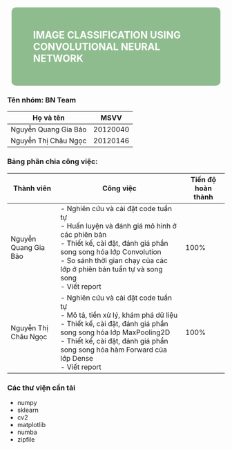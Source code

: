 # <div style="padding: 50px;color:white;margin:10;font-size:80%;text-align:left;display:fill;border-radius:10px;background-color:#FFFFFF;overflow:hidden;background-color:#8fbc8f"><b><span style='color:#FFFFFF'></span></b> <b>IMAGE CLASSIFICATION USING CONVOLUTIONAL NEURAL NETWORK</b></div>

### **Tên nhóm: BN Team**
|Họ và tên|MSVV|
|---|---|
|Nguyễn Quang Gia Bảo|20120040|
|Nguyễn Thị Châu Ngọc|20120146|

### **Bảng phân chia công việc:**
|Thành viên|Công việc|Tiến độ hoàn thành|
|---|---|---|
|Nguyễn Quang Gia Bảo|- Nghiên cứu và cài đặt code tuần tự<br>- Huấn luyện và đánh giá mô hình ở các phiên bản<br> - Thiết kế, cài đặt, đánh giá phần song song hóa lớp Convolution <br>- So sánh thời gian chạy của các lớp ở phiên bản tuần tự và song song<br>- Viết report| 100% |
|Nguyễn Thị Châu Ngọc|- Nghiên cứu và cài đặt code tuần tự<br>- Mô tả, tiền xử lý, khám phá dữ liệu <br>- Thiết kế, cài đặt, đánh giá phần song song hóa lớp MaxPooling2D <br>-  Thiết kế, cài đặt, đánh giá phần song song hóa hàm Forward của lớp Dense<br>- Viết report |100%|

### **Các thư viện cần tải**
* numpy
* sklearn
* cv2
* matplotlib
* numba
* zipfile